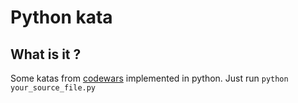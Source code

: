# Python kata 

## What is it ?
Some katas from [codewars](https://www.codewars.com/) implemented in python.
Just run ``python your_source_file.py``
